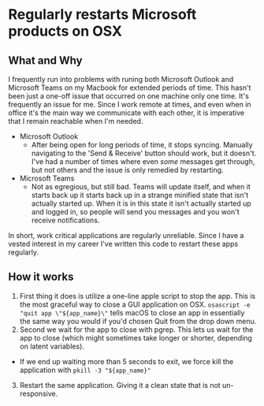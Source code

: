 # Regularly restarts Microsoft products on OSX

## What and Why
I frequently run into problems with runing both Microsoft Outlook and Microsoft Teams on my Macbook for extended periods of time. This hasn't been just a one-off issue that occurred on one machine only one time. It's frequently an issue for me. Since I work remote at times, and even when in office it's the main way we communicate with each other, it is imperative that I remain reachable when I'm needed.

* Microsoft Outlook
  * After being open for long periods of time, it stops syncing. Manually navigating to the 'Send & Receive' button should work, but it doesn't. I've had a number of times where even _some_ messages get through, but not others and the issue is only remedied by restarting.
* Microsoft Teams
  * Not as egregious, but still bad. Teams will update itself, and when it starts back up it starts back up in a strange minified state that isn't actually started up. When it is in this state it isn't actually started up and logged in, so people will send you messages and you won't receive notifications.

In short, work critical applications are regularly unreliable. Since I have a vested interest in my career I've written this code to restart these apps regularly.

## How it works
1. First thing it does is utilize a one-line apple script to stop the app. This is the most graceful way to close a GUI application on OSX. `osascript -e "quit app \"${app_name}\"` tells macOS to close an app in essentially the same way you would if you'd chosen Quit from the drop down menu.
2. Second we wait for the app to close with pgrep. This lets us wait for the app to close (which might sometimes take longer or shorter, depending on latent variables).
  * If we end up waiting more than 5 seconds to exit, we force kill the application with `pkill -3 "${app_name}"`
3. Restart the same application. Giving it a clean state that is not un-responsive.